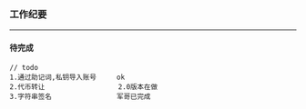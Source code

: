 ### 工作纪要
***
#### 待完成
```
// todo
1.通过助记词,私钥导入账号     ok
2.代币转让                  2.0版本在做
3.字符串签名                军哥已完成
```